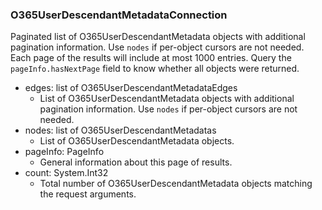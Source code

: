 ### O365UserDescendantMetadataConnection
Paginated list of O365UserDescendantMetadata objects with additional pagination information. Use `nodes` if per-object cursors are not needed. Each page of the results will include at most 1000 entries. Query the `pageInfo.hasNextPage` field to know whether all objects were returned.

- edges: list of O365UserDescendantMetadataEdges
  - List of O365UserDescendantMetadata objects with additional pagination information. Use `nodes` if per-object cursors are not needed.
- nodes: list of O365UserDescendantMetadatas
  - List of O365UserDescendantMetadata objects.
- pageInfo: PageInfo
  - General information about this page of results.
- count: System.Int32
  - Total number of O365UserDescendantMetadata objects matching the request arguments.
